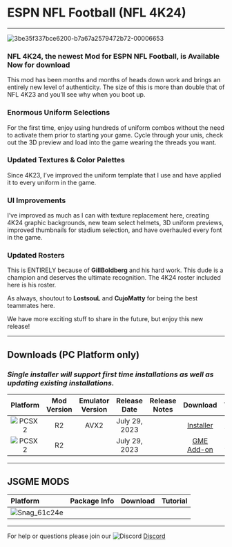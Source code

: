 # ESPN NFL Football (NFL 4K24)

-----
![3be35f337bce6200-b7a67a2579472b72-00006653](https://github.com/lostsoul63b/NFL-2K4-Mods/assets/69597675/d909fbcf-3c4a-4927-b58a-d61d8a7afb32)

### NFL 4K24, the newest Mod for ESPN NFL Football, is Available Now for download

This mod has been months and months of heads down work and brings an entirely new level of authenticity. The size of this is more than double that of NFL 4K23 and you’ll see why when you boot up. 

### Enormous Uniform Selections
For the first time, enjoy using hundreds of uniform combos without the need to activate them prior to starting your game. Cycle through your unis, check out the 3D preview and load into the game wearing the threads you want. 

### Updated Textures & Color Palettes
Since 4K23, I’ve improved the uniform template that I use and have applied it to every uniform in the game. 

### UI Improvements
I’ve improved as much as I can with texture replacement here, creating 4K24 graphic backgrounds, new team select helmets, 3D uniform previews, improved thumbnails for stadium selection, and have overhauled every font in the game. 

### Updated Rosters
This is ENTIRELY because of **GillBoldberg** and his hard work. This dude is a champion and deserves the ultimate recognition. The 4K24 roster included here is his roster. 

As always, shoutout to **LostsouL** and **CujoMatty** for being the best teammates here. 

We have more exciting stuff to share in the future, but enjoy this new release!

-----

## Downloads (PC Platform only)

### *Single installer will support first time installations as well as updating existing installations.*

| Platform | Mod Version | Emulator Version | Release Date  | Release Notes | Download | Tutorial |
| :-------------: | :-------------: | :-------------: | :-------------: | :-------------: | :-------------: |  :-------------: |
| ![PCSX2](https://user-images.githubusercontent.com/69597675/124647169-9baf0800-de63-11eb-974c-a7a4b2aecc1d.png) | R2 | AVX2 | July 29, 2023  |  | [Installer](https://www.mediafire.com/file_premium/0as1dpf9y6zk9sr/NFL4K24_R2_Setup.zip/file) | [Tutorial](https://youtu.be/vK9VuRYbSic) |
| ![PCSX2](https://user-images.githubusercontent.com/69597675/124647169-9baf0800-de63-11eb-974c-a7a4b2aecc1d.png) | R2 |  | July 29, 2023  |  | [GME Add-on](https://www.mediafire.com/file_premium/i6422y6oao7uvex/NFL4K24_R2_Add-on.zip/file) | [Tutorial](https://youtu.be/vK9VuRYbSic) |


---------
## JSGME MODS
| Platform | Package Info | Download | Tutorial |
| :------------- | :------------- | :------------- | :------------- |
| ![Snag_61c24e](https://user-images.githubusercontent.com/69597675/150687521-fa2844f5-8343-443d-b9cc-24aebc94182a.png) | | | |


---------
For help or questions please join our ![Discord](https://user-images.githubusercontent.com/69597675/124640725-d1e88980-de5b-11eb-926d-ec5f55b19a62.png) [Discord](https://discord.gg/sBVXzYb)
